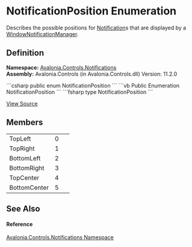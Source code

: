 # NotificationPosition Enumeration


Describes the possible positions for <a href="T_Avalonia_Controls_Notifications_Notification">Notification</a>s that are displayed by a <a href="T_Avalonia_Controls_Notifications_WindowNotificationManager">WindowNotificationManager</a>.



## Definition
**Namespace:** <a href="N_Avalonia_Controls_Notifications">Avalonia.Controls.Notifications</a>  
**Assembly:** Avalonia.Controls (in Avalonia.Controls.dll) Version: 11.2.0

<Tabs groupId="api-code-preview">
<TabItem value="csharp" label="C#">
```csharp
public enum NotificationPosition
```
</TabItem>
<TabItem value="vb" label="VB">
```vb
Public Enumeration NotificationPosition
```
</TabItem>
<TabItem value="fsharp" label="F#">
```fsharp
type NotificationPosition
```
</TabItem>
</Tabs>



<a href="https://github.com/AvaloniaUI/Avalonia/tree/master/src/Avalonia.Controls/Notifications/NotificationPosition.cs" title="View the source code">View Source</a>



## Members
<table>
<tr>
<td>TopLeft</td>
<td>0</td>
<td> </td>
</tr>
<tr>
<td>TopRight</td>
<td>1</td>
<td> </td>
</tr>
<tr>
<td>BottomLeft</td>
<td>2</td>
<td> </td>
</tr>
<tr>
<td>BottomRight</td>
<td>3</td>
<td> </td>
</tr>
<tr>
<td>TopCenter</td>
<td>4</td>
<td> </td>
</tr>
<tr>
<td>BottomCenter</td>
<td>5</td>
<td> </td>
</tr>
</table>

## See Also


#### Reference
<a href="N_Avalonia_Controls_Notifications">Avalonia.Controls.Notifications Namespace</a>  
